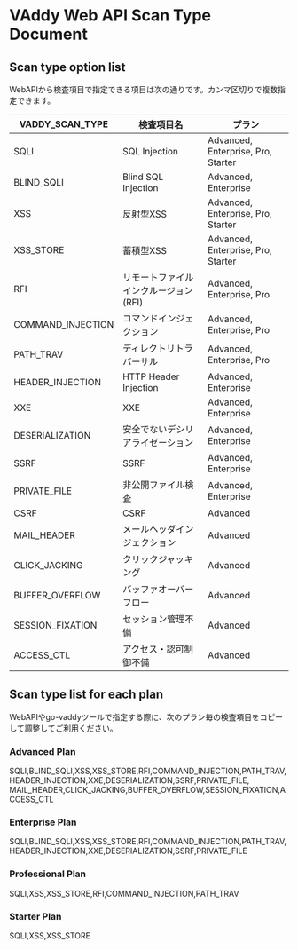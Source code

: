 VAddy Web API Scan Type Document
======================

## Scan type option list

WebAPIから検査項目で指定できる項目は次の通りです。カンマ区切りで複数指定できます。

| VADDY_SCAN_TYPE    | 検査項目名                        | プラン                              |
| ------------------ | ------------------------------- |------------------------------------|
| SQLI               | SQL Injection                   | Advanced, Enterprise, Pro, Starter |
| BLIND_SQLI         | Blind SQL Injection             | Advanced, Enterprise               |
| XSS                | 反射型XSS                        | Advanced, Enterprise, Pro, Starter |
| XSS_STORE          | 蓄積型XSS                        | Advanced, Enterprise, Pro, Starter |
| RFI                | リモートファイルインクルージョン(RFI) | Advanced, Enterprise, Pro          |
| COMMAND_INJECTION  | コマンドインジェクション            | Advanced, Enterprise, Pro          |
| PATH_TRAV          | ディレクトリトラバーサル            | Advanced, Enterprise, Pro          |
| HEADER_INJECTION   | HTTP Header Injection           | Advanced, Enterprise               |
| XXE                | XXE                             | Advanced, Enterprise               |
| DESERIALIZATION    | 安全でないデシリアライゼーション     | Advanced, Enterprise               |
| SSRF               | SSRF                            | Advanced, Enterprise               |
| PRIVATE_FILE       | 非公開ファイル検査                 | Advanced, Enterprise               |
| CSRF               | CSRF                            | Advanced                           |
| MAIL_HEADER        | メールヘッダインジェクション         | Advanced                           |
| CLICK_JACKING      | クリックジャッキング               | Advanced                           |
| BUFFER_OVERFLOW    | バッファオーバーフロー              | Advanced                           |
| SESSION_FIXATION   | セッション管理不備                 | Advanced                           |
| ACCESS_CTL         | アクセス・認可制御不備              | Advanced                           |

## Scan type list for each plan
WebAPIやgo-vaddyツールで指定する際に、次のプラン毎の検査項目をコピーして調整してご利用ください。

### Advanced Plan
SQLI,BLIND_SQLI,XSS,XSS_STORE,RFI,COMMAND_INJECTION,PATH_TRAV,HEADER_INJECTION,XXE,DESERIALIZATION,SSRF,PRIVATE_FILE,
MAIL_HEADER,CLICK_JACKING,BUFFER_OVERFLOW,SESSION_FIXATION,ACCESS_CTL

### Enterprise Plan
SQLI,BLIND_SQLI,XSS,XSS_STORE,RFI,COMMAND_INJECTION,PATH_TRAV,HEADER_INJECTION,XXE,DESERIALIZATION,SSRF,PRIVATE_FILE

### Professional Plan
SQLI,XSS,XSS_STORE,RFI,COMMAND_INJECTION,PATH_TRAV

### Starter Plan 
SQLI,XSS,XSS_STORE

